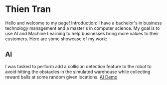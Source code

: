 # Thien Tran
Hello and welcome to my page!
Introduction: 
I have a bachelor's in business technology management and a master's in computer science.
My goal is to use AI and Machine Learning to help businesses bring more values to their customers.
Here are some showcase of my work:
## AI
I was tasked to perform add a collision detection feature to the robot to avoid hitting the obstacles in the simulated warehouse while collecting reward balls at some random given locations.
[AI Demo](asfas.come)





